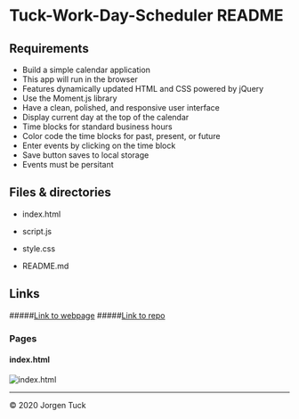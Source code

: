 # Tuck-Work-Day-Scheduler README


## Requirements
* Build a simple calendar application
* This app will run in the browser
* Features dynamically updated HTML and CSS powered by jQuery
* Use the Moment.js library
* Have a clean, polished, and responsive user interface
* Display current day at the top of the calendar
* Time blocks for standard business hours
* Color code the time blocks for past, present, or future
* Enter events by clicking on the time block
* Save button saves to local storage
* Events must be persitant

## Files & directories

* index&#46;html

* script&#46;js

* style&#46;css

* README&#46;md


## Links

#####[Link to webpage](https://jamesjtuckbc.github.io/Tuck-Work-Day-Scheduler/)
#####[Link to repo](https://github.com/jamesjtuckbc/Tuck-Work-Day-Scheduler)
### Pages

#### index.html
![index.html]()

- - -

© 2020 Jorgen Tuck
